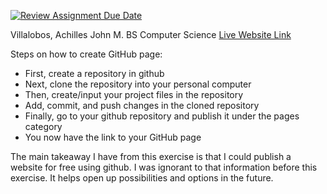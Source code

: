 [![Review Assignment Due Date](https://classroom.github.com/assets/deadline-readme-button-22041afd0340ce965d47ae6ef1cefeee28c7c493a6346c4f15d667ab976d596c.svg)](https://classroom.github.com/a/LOhZyyrU)

Villalobos, Achilles John M. 
BS Computer Science
[Live Website Link](https://cmsc-100-2s-ay2024-2025.github.io/exer-01-html-and-css-Zelika3435/)

Steps on how to create GitHub page:
- First, create a repository in github
- Next, clone the repository into your personal computer
- Then, create/input your project files in the repository
- Add, commit, and push changes in the cloned repository
- Finally, go to your github repository and publish it under the pages category
- You now have the link to your GitHub page

The main takeaway I have from this exercise is that I could publish a website for free using github. I was ignorant to that information before this exercise. It helps open up possibilities and options in the future.